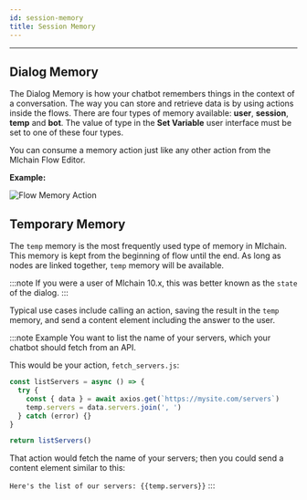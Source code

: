 ```yaml
---
id: session-memory
title: Session Memory
---
```


--------------------

## Dialog Memory

The Dialog Memory is how your chatbot remembers things in the context of a conversation. The way you can store and retrieve data is by using actions inside the flows. There are four types of memory available: **user**, **session**, **temp** and **bot**. The value of type in the **Set Variable** user interface must be set to one of these four types.

You can consume a memory action just like any other action from the Mlchain Flow Editor.

**Example:**

![Flow Memory Action](/assets/flow-memory-action.png)

## Temporary Memory 

The `temp` memory is the most frequently used type of memory in Mlchain. This memory is kept from the beginning of flow until the end. As long as nodes are linked together, `temp` memory will be available.

:::note
If you were a user of Mlchain 10.x, this was better known as the `state` of the dialog.
:::

Typical use cases include calling an action, saving the result in the `temp` memory, and send a content element including the answer to the user.

:::note Example
You want to list the name of your servers, which your chatbot should fetch from an API.

This would be your action, `fetch_servers.js`:

```js
const listServers = async () => {
  try {
    const { data } = await axios.get(`https://mysite.com/servers`)
    temp.servers = data.servers.join(', ')
  } catch (error) {}
}

return listServers()
```

That action would fetch the name of your servers; then you could send a content element similar to this:

`Here's the list of our servers: {{temp.servers}}`
:::